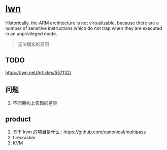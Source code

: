 
# [](https://github.com/soulxu/kvmsample)

# [lwn]()
Historically, the ARM architecture is not virtualizable, because there are a number of sensitive instructions which do not trap when they are executed in an unprivileged mode.
> 无法模拟的原因

## TODO
https://lwn.net/Articles/557132/
## 问题
1. 不同架构上实现的差异



## product
1. 基于 kvm 的项目是什么 : https://github.com/canonical/multipass
2. firecracker
3. KVM

